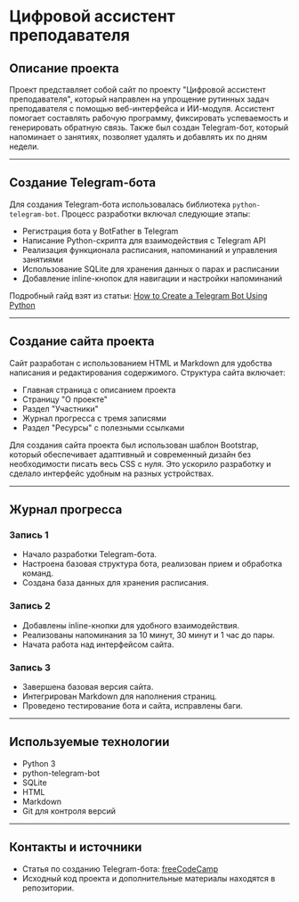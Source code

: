 
# Цифровой ассистент преподавателя

## Описание проекта
Проект представляет собой сайт по проекту "Цифровой ассистент преподавателя", который направлен на упрощение рутинных задач преподавателя с помощью веб-интерфейса и ИИ-модуля. Ассистент помогает составлять рабочую программу, фиксировать успеваемость и генерировать обратную связь. Также был создан Telegram-бот, который напоминает о занятиях, позволяет удалять и добавлять их по дням недели.

---

## Создание Telegram-бота

Для создания Telegram-бота использовалась библиотека `python-telegram-bot`. Процесс разработки включал следующие этапы:

- Регистрация бота у BotFather в Telegram
- Написание Python-скрипта для взаимодействия с Telegram API
- Реализация функционала расписания, напоминаний и управления занятиями
- Использование SQLite для хранения данных о парах и расписании
- Добавление inline-кнопок для навигации и настройки напоминаний

Подробный гайд взят из статьи: [How to Create a Telegram Bot Using Python](https://www.freecodecamp.org/news/how-to-create-a-telegram-bot-using-python/)

---

## Создание сайта проекта

Сайт разработан с использованием HTML и Markdown для удобства написания и редактирования содержимого. Структура сайта включает:

- Главная страница с описанием проекта
- Страницу "О проекте"
- Раздел "Участники"
- Журнал прогресса с тремя записями
- Раздел "Ресурсы" с полезными ссылками

Для создания сайта проекта был использован шаблон Bootstrap, который обеспечивает адаптивный и современный дизайн без необходимости писать весь CSS с нуля. Это ускорило разработку и сделало интерфейс удобным на разных устройствах.

---

## Журнал прогресса

### Запись 1
- Начало разработки Telegram-бота.
- Настроена базовая структура бота, реализован прием и обработка команд.
- Создана база данных для хранения расписания.

### Запись 2
- Добавлены inline-кнопки для удобного взаимодействия.
- Реализованы напоминания за 10 минут, 30 минут и 1 час до пары.
- Начата работа над интерфейсом сайта.

### Запись 3
- Завершена базовая версия сайта.
- Интегрирован Markdown для наполнения страниц.
- Проведено тестирование бота и сайта, исправлены баги.

---

## Используемые технологии

- Python 3
- python-telegram-bot
- SQLite
- HTML
- Markdown
- Git для контроля версий

---

## Контакты и источники

- Статья по созданию Telegram-бота: [freeCodeCamp](https://www.freecodecamp.org/news/how-to-create-a-telegram-bot-using-python/)
- Исходный код проекта и дополнительные материалы находятся в репозитории.


